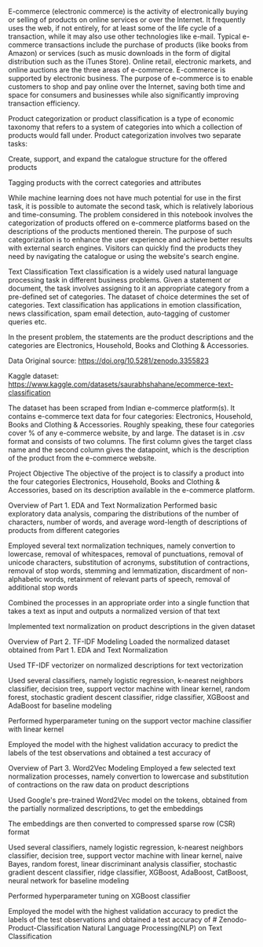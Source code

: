 E-commerce (electronic commerce) is the activity of electronically buying or selling of products on online services or over the Internet. It frequently uses the web, if not entirely, for at least some of the life cycle of a transaction, while it may also use other technologies like e-mail. Typical e-commerce transactions include the purchase of products (like books from Amazon) or services (such as music downloads in the form of digital distribution such as the iTunes Store). Online retail, electronic markets, and online auctions are the three areas of e-commerce. E-commerce is supported by electronic business. The purpose of e-commerce is to enable customers to shop and pay online over the Internet, saving both time and space for consumers and businesses while also significantly improving transaction efficiency.

Product categorization or product classification is a type of economic taxonomy that refers to a system of categories into which a collection of products would fall under. Product categorization involves two separate tasks:

Create, support, and expand the catalogue structure for the offered products

Tagging products with the correct categories and attributes

While machine learning does not have much potential for use in the first task, it is possible to automate the second task, which is relatively laborious and time-consuming. The problem considered in this notebook involves the categorization of products offered on e-commerce platforms based on the descriptions of the products mentioned therein. The purpose of such categorization is to enhance the user experience and achieve better results with external search engines. Visitors can quickly find the products they need by navigating the catalogue or using the website's search engine.

Text Classification
Text classification is a widely used natural language processing task in different business problems. Given a statement or document, the task involves assigning to it an appropriate category from a pre-defined set of categories. The dataset of choice determines the set of categories. Text classification has applications in emotion classification, news classification, spam email detection, auto-tagging of customer queries etc.

In the present problem, the statements are the product descriptions and the categories are Electronics, Household, Books and Clothing & Accessories.

Data
Original source: https://doi.org/10.5281/zenodo.3355823

Kaggle dataset: https://www.kaggle.com/datasets/saurabhshahane/ecommerce-text-classification

The dataset has been scraped from Indian e-commerce platform(s). It contains e-commerce text data for four categories: Electronics, Household, Books and Clothing & Accessories. Roughly speaking, these four categories cover 
% of any e-commerce website, by and large. The dataset is in .csv format and consists of two columns. The first column gives the target class name and the second column gives the datapoint, which is the description of the product from the e-commerce website.

Project Objective
The objective of the project is to classify a product into the four categories Electronics, Household, Books and Clothing & Accessories, based on its description available in the e-commerce platform.

Overview of Part 1. EDA and Text Normalization
Performed basic exploratory data analysis, comparing the distributions of the number of characters, number of words, and average word-length of descriptions of products from different categories

Employed several text normalization techniques, namely convertion to lowercase, removal of whitespaces, removal of punctuations, removal of unicode characters, substitution of acronyms, substitution of contractions, removal of stop words, stemming and lemmatization, discardment of non-alphabetic words, retainment of relevant parts of speech, removal of additional stop words

Combined the processes in an appropriate order into a single function that takes a text as input and outputs a normalized version of that text

Implemented text normalization on product descriptions in the given dataset

Overview of Part 2. TF-IDF Modeling
Loaded the normalized dataset obtained from Part 1. EDA and Text Normalization

Used TF-IDF vectorizer on normalized descriptions for text vectorization

Used several classifiers, namely logistic regression, k-nearest neighbors classifier, decision tree, support vector machine with linear kernel, random forest, stochastic gradient descent classifier, ridge classifier, XGBoost and AdaBoost for baseline modeling

Performed hyperparameter tuning on the support vector machine classifier with linear kernel

Employed the model with the highest validation accuracy to predict the labels of the test observations and obtained a test accuracy of 

Overview of Part 3. Word2Vec Modeling
Employed a few selected text normalization processes, namely convertion to lowercase and substitution of contractions on the raw data on product descriptions

Used Google's pre-trained Word2Vec model on the tokens, obtained from the partially normalized descriptions, to get the embeddings

The embeddings are then converted to compressed sparse row (CSR) format

Used several classifiers, namely logistic regression, k-nearest neighbors classifier, decision tree, support vector machine with linear kernel, naive Bayes, random forest, linear discriminant analysis classifier, stochastic gradient descent classifier, ridge classifier, XGBoost, AdaBoost, CatBoost, neural network for baseline modeling

Performed hyperparameter tuning on XGBoost classifier

Employed the model with the highest validation accuracy to predict the labels of the test observations and obtained a test accuracy of # Zenodo-Product-Classification
Natural Language Processing(NLP) on Text Classification
